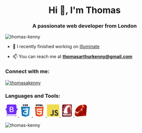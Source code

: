 <h1 align="center">Hi 👋, I'm Thomas</h1>
<h3 align="center">A passionate web developer from London</h3>

<p align="left"> <img src="https://komarev.com/ghpvc/?username=thomas-kenny&label=Profile%20views&color=0e75b6&style=flat" alt="thomas-kenny" /> </p>

- 🔭 I recently finished working on [Illuminate](https://www.illuminate-app.tech/)

- 📫 You can reach me at **thomasarthurkenny@gmail.com**

<h3 align="left">Connect with me:</h3>
<p align="left">
<a href="https://linkedin.com/in/thomasakenny" target="blank"><img align="center" src="https://cdn.jsdelivr.net/npm/simple-icons@3.0.1/icons/linkedin.svg" alt="thomasakenny" height="30" width="40" /></a>
</p>

<h3 align="left">Languages and Tools:</h3>
<p align="left"> <a href="https://getbootstrap.com" target="_blank"> <img src="https://raw.githubusercontent.com/devicons/devicon/master/icons/bootstrap/bootstrap-plain-wordmark.svg" alt="bootstrap" width="40" height="40"/> </a> <a href="https://www.w3schools.com/css/" target="_blank"> <img src="https://raw.githubusercontent.com/devicons/devicon/master/icons/css3/css3-original-wordmark.svg" alt="css3" width="40" height="40"/> </a> <a href="https://www.w3.org/html/" target="_blank"> <img src="https://raw.githubusercontent.com/devicons/devicon/master/icons/html5/html5-original-wordmark.svg" alt="html5" width="40" height="40"/> </a> <a href="https://developer.mozilla.org/en-US/docs/Web/JavaScript" target="_blank"> <img src="https://raw.githubusercontent.com/devicons/devicon/master/icons/javascript/javascript-original.svg" alt="javascript" width="40" height="40"/> </a> <a href="https://rubyonrails.org" target="_blank"> <img src="https://raw.githubusercontent.com/devicons/devicon/master/icons/rails/rails-original-wordmark.svg" alt="rails" width="40" height="40"/> </a> <a href="https://www.ruby-lang.org/en/" target="_blank"> <img src="https://raw.githubusercontent.com/devicons/devicon/master/icons/ruby/ruby-original.svg" alt="ruby" width="40" height="40"/> </a> </p>

<p><img align="center" src="https://github-readme-stats.vercel.app/api/top-langs?username=thomas-kenny&show_icons=true&locale=en&layout=compact" alt="thomas-kenny" /></p>
